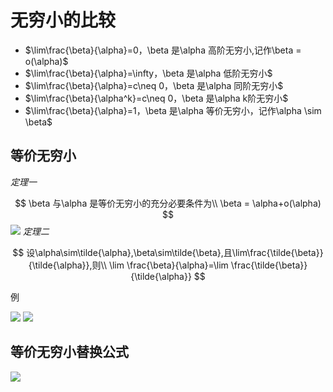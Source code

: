# 无穷小的比较

- $\lim\frac{\beta}{\alpha}=0，\beta 是\alpha 高阶无穷小,记作\beta = o(\alpha)$
- $\lim\frac{\beta}{\alpha}=\infty，\beta 是\alpha 低阶无穷小$
- $\lim\frac{\beta}{\alpha}=c\neq 0，\beta 是\alpha 同阶无穷小$
- $\lim\frac{\beta}{\alpha^k}=c\neq 0，\beta 是\alpha k阶无穷小$
- $\lim\frac{\beta}{\alpha}=1，\beta 是\alpha 等价无穷小，记作\alpha \sim \beta$

## 等价无穷小

$定理一$

$$
\beta 与\alpha 是等价无穷小的充分必要条件为\\
\beta = \alpha+o(\alpha)
$$
![](2022-10-24-19-45-05.png)
$定理二$

$$
设\alpha\sim\tilde{\alpha},\beta\sim\tilde{\beta},且\lim\frac{\tilde{\beta}}{\tilde{\alpha}},则\\
\lim \frac{\beta}{\alpha}=\lim \frac{\tilde{\beta}}{\tilde{\alpha}}
$$

例

![](2022-10-24-19-44-36.png)
![](2022-10-24-19-45-32.png)

## 等价无穷小替换公式

![](2022-10-24-19-46-50.png)